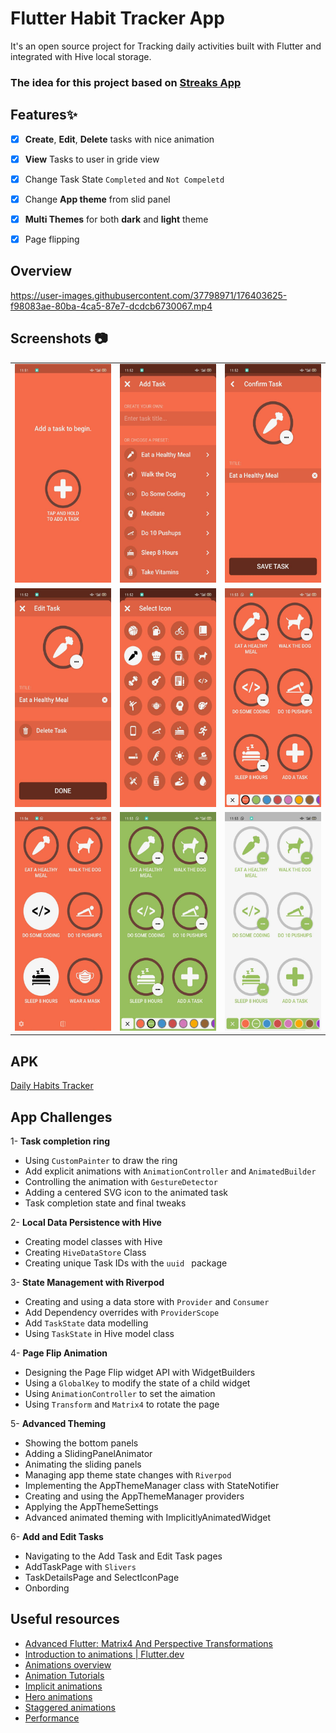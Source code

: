 # Flutter Habit Tracker App

It's an open source project for Tracking daily activities built with Flutter and integrated with Hive local storage.

### The idea for this project based on [Streaks App](https://streaksapp.com/)

## Features✨
- [x] **Create**, **Edit**, **Delete** tasks with nice animation
- [x] **View** Tasks to user in gride view
- [x] Change Task State `Completed` and `Not Compeletd`
- [x] Change **App theme** from slid panel
- [x] **Multi Themes** for both **dark** and **light** theme
- [x] Page flipping


## Overview

https://user-images.githubusercontent.com/37798971/176403625-f98083ae-80ba-4ca5-87e7-dcdcb6730067.mp4

## Screenshots 📷

|                                                         |                                |                                                 |
| ------------------------------------------------------- | ------------------------------ | ----------------------------------------------  |
| <img src="./assets/intro.jpeg" height="350"> | <img src="./assets/add.jpeg" height="350"> | <img src="./assets/confirm.jpeg" height="350"> |
| <img src="./assets/edit.jpeg" height="350"> | <img src="./assets/icons.jpeg" height="350"> | <img src="./assets/home.jpeg" height="350">   |
| <img src="./assets/completed.jpeg" height="350"> | <img src="./assets/theme.jpeg" height="350"> | <img src="./assets/light.jpeg" height="350"> |


## APK
[Daily Habits Tracker](https://drive.google.com/file/d/1_UCH-ifPtcOJD1wOCfeHAmcf2QY1aKjT/view?usp=sharing)


## App Challenges
1- **Task completion ring**
   - Using `CustomPainter` to draw the ring
   - Add explicit animations with `AnimationController` and `AnimatedBuilder`
   - Controlling the animation with `GestureDetector`
   - Adding a centered SVG icon to the animated task
   - Task completion state and final tweaks
   
2- **Local Data Persistence with Hive**
   - Creating model classes with Hive
   - Creating `HiveDataStore` Class 
   - Creating unique Task IDs with the `uuid ` package
    
3- **State Management with Riverpod**
   - Creating and using a data store with `Provider` and `Consumer`
   - Add Dependency overrides with `ProviderScope`
   - Add `TaskState` data modelling 
   - Using `TaskState` in Hive model class

4- **Page Flip Animation**
   - Designing the Page Flip widget API with WidgetBuilders
   - Using a `GlobalKey` to modify the state of a child widget
   - Using `AnimationController` to set the aimation
   - Using `Transform` and `Matrix4` to rotate the page
   
5- **Advanced Theming**
   - Showing the bottom panels
   - Adding a SlidingPanelAnimator
   - Animating the sliding panels
   - Managing app theme state changes with `Riverpod`
   - Implementing the AppThemeManager class with StateNotifier
   - Creating and using the AppThemeManager providers
   - Applying the AppThemeSettings
   - Advanced animated theming with ImplicitlyAnimatedWidget
  
6- **Add and Edit Tasks**
   - Navigating to the Add Task and Edit Task pages
   - AddTaskPage with `Slivers`
   - TaskDetailsPage and SelectIconPage
   - Onbording
   
 ## Useful resources 
 - [Advanced Flutter: Matrix4 And Perspective Transformations](https://medium.com/flutter-community/advanced-flutter-matrix4-and-perspective-transformations-a79404a0d828)
 - [Introduction to animations | Flutter.dev](https://docs.flutter.dev/development/ui/animations)
 - [Animations overview](https://docs.flutter.dev/development/ui/animations/overview)
 - [Animation Tutorials](https://docs.flutter.dev/development/ui/animations/tutorial)
 - [Implicit animations](https://docs.flutter.dev/development/ui/animations/implicit-animations)
 - [Hero animations](https://docs.flutter.dev/development/ui/animations/hero-animations)
 - [Staggered animations](https://docs.flutter.dev/development/ui/animations/staggered-animations)
 - [Performance](https://docs.flutter.dev/perf)
 
  
  
   
   
